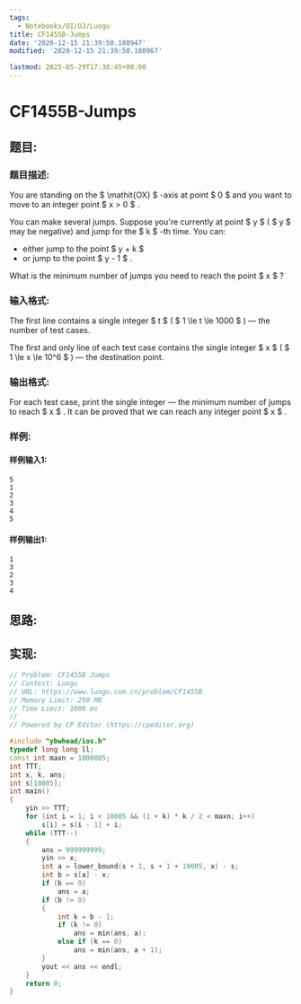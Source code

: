 ```yaml
---
tags: 
  - Notebooks/OI/OJ/Luogu
title: CF1455B-Jumps
date: '2020-12-15 21:39:50.180947'
modified: '2020-12-15 21:39:50.180967'

lastmod: 2025-05-29T17:38:45+08:00
---
```

# CF1455B-Jumps
## 题目:
### 题目描述:
You are standing on the $ \mathit{OX} $ -axis at point $ 0 $ and you want to move to an integer point $ x > 0 $ .

You can make several jumps. Suppose you're currently at point $ y $ ( $ y $ may be negative) and jump for the $ k $ -th time. You can:

- either jump to the point $ y + k $
- or jump to the point $ y - 1 $ .

What is the minimum number of jumps you need to reach the point $ x $ ?
### 输入格式:
The first line contains a single integer $ t $ ( $ 1 \le t \le 1000 $ ) — the number of test cases.

The first and only line of each test case contains the single integer $ x $ ( $ 1 \le x \le 10^6 $ ) — the destination point.
### 输出格式:
For each test case, print the single integer — the minimum number of jumps to reach $ x $ . It can be proved that we can reach any integer point $ x $ .
### 样例:
#### 样例输入1:
```
5
1
2
3
4
5
```
#### 样例输出1:
```
1
3
2
3
4
```
## 思路:

## 实现:
```cpp
// Problem: CF1455B Jumps
// Contest: Luogu
// URL: https://www.luogu.com.cn/problem/CF1455B
// Memory Limit: 250 MB
// Time Limit: 1000 ms
//
// Powered by CP Editor (https://cpeditor.org)

#include "ybwhead/ios.h"
typedef long long ll;
const int maxn = 1000005;
int TTT;
int x, k, ans;
int s[10005];
int main()
{
    yin >> TTT;
    for (int i = 1; i < 10005 && (1 + k) * k / 2 < maxn; i++)
        s[i] = s[i - 1] + i;
    while (TTT--)
    {
        ans = 999999999;
        yin >> x;
        int a = lower_bound(s + 1, s + 1 + 10005, x) - s;
        int b = s[a] - x;
        if (b == 0)
            ans = a;
        if (b != 0)
        {
            int k = b - 1;
            if (k != 0)
                ans = min(ans, a);
            else if (k == 0)
                ans = min(ans, a + 1);
        }
        yout << ans << endl;
    }
    return 0;
}

```
